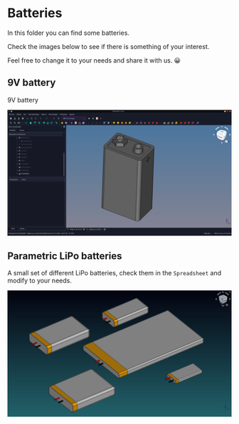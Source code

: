 # Batteries

In this folder you can find some batteries.

Check the images below to see if there is something of your interest.

Feel free to change it to your needs and share it with us. 😀

## 9V battery

9V battery

![9V battery](9V_batt.png)


## Parametric LiPo batteries

A small set of different LiPo batteries, check them in the `Spreadsheet` and modify to your needs.

![Parametric LiPo](Parametric_LiPo_battery.png)
